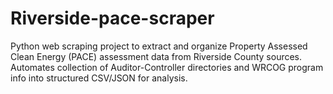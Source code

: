 # Riverside-pace-scraper
Python web scraping project to extract and organize Property Assessed Clean Energy (PACE) assessment data from Riverside County sources. Automates collection of Auditor-Controller directories and WRCOG program info into structured CSV/JSON for analysis.
